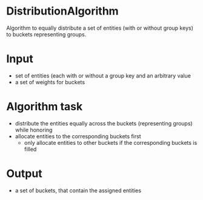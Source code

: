 # DistributionAlgorithm
Algorithm to equally distribute a set of entities (with or without group keys) to buckets representing groups.

# Input
- set of entities (each with or without a group key and an arbitrary value
- a set of weights for buckets

# Algorithm task
- distribute the entities equally across the buckets (representing groups) while honoring
- allocate entities to the corresponding buckets first
  - only allocate entities to other buckets if the corresponding buckets is filled
  
# Output
- a set of buckets, that contain the assigned entities 
